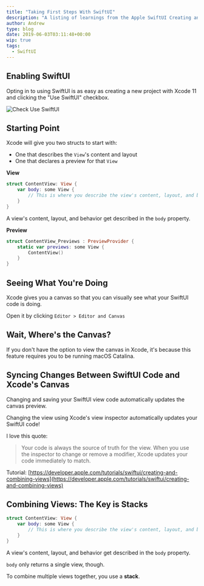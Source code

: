```yaml
---
title: "Taking First Steps With SwiftUI"
description: "A listing of learnings from the Apple SwiftUI Creating and Combining Views tutorial"
author: Andrew
type: blog
date: 2019-06-03T03:11:48+00:00
wip: true
tags:
  - SwiftUI
---
```


## Enabling SwiftUI
Opting in to using SwiftUI is as easy as creating a new project with Xcode 11 and clicking the "Use SwiftUI" checkbox.

![Check Use SwiftUI](enable-swiftui.png)

## Starting Point
Xcode will give you two structs to start with:

* One that describes the `View`'s content and layout
* One that declares a preview for that `View`

**View**

```swift
struct ContentView: View {
    var body: some View {
        // This is where you describe the view's content, layout, and behavior
    }
}
```

A view's content, layout, and behavior get described in the `body` property.

**Preview**

```swift
struct ContentView_Previews : PreviewProvider {
    static var previews: some View {
        ContentView()
    }
}
```

## Seeing What You're Doing
Xcode gives you a canvas so that you can visually see what your SwiftUI code is doing.

Open it by clicking `Editor > Editor and Canvas`

## Wait, Where's the Canvas?
If you don't have the option to view the canvas in Xcode, it's because this feature requires you to be running macOS Catalina.

## Syncing Changes Between SwiftUI Code and Xcode's Canvas
Changing and saving your SwiftUI view code automatically updates the canvas preview.

Changing the view using Xcode's view inspector automatically updates your SwiftUI code!

I love this quote:

> Your code is always the source of truth for the view. When you use the inspector to change or remove a modifier, Xcode updates your code immediately to match.

Tutorial: [https://developer.apple.com/tutorials/swiftui/creating-and-combining-views](https://developer.apple.com/tutorials/swiftui/creating-and-combining-views)

## Combining Views:  The Key is Stacks
```swift
struct ContentView: View {
    var body: some View {
        // This is where you describe the view's content, layout, and behavior
    }
}
```

A view's content, layout, and behavior get described in the `body` property.

`body` only returns a single view, though.

To combine multiple views together, you use a **stack**.